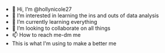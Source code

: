 - 👋 Hi, I’m @hollynicole27
- 👀 I’m interested in learning the ins and outs of data analysis
- 🌱 I’m currently learning everything
- 💞️ I’m looking to collaborate on all things
- 📫 How to reach me-dm me
- This is what I'm using to make a better me
<!---
hollynicole27/hollynicole27 is a ✨ special ✨ repository because its `README.md` (this file) appears on your GitHub profile.
You can click the Preview link to take a look at your changes.
--->
